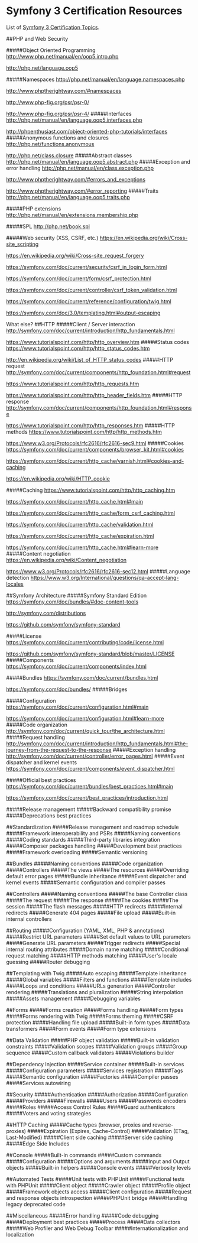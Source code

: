 # Symfony 3 Certification Resources

List of [Symfony 3 Certification Topics](https://sensiolabs.com/en/symfony/certification.html).

##PHP and Web Security

#####Object Oriented Programming
http://www.php.net/manual/en/oop5.intro.php

http://php.net/language.oop5

#####Namespaces
http://php.net/manual/en/language.namespaces.php

http://www.phptherightway.com/#namespaces

http://www.php-fig.org/psr/psr-0/

http://www.php-fig.org/psr/psr-4/
#####Interfaces
http://php.net/manual/en/language.oop5.interfaces.php

http://phpenthusiast.com/object-oriented-php-tutorials/interfaces
#####Anonymous functions and closures
http://php.net/functions.anonymous

http://php.net/class.closure
#####Abstract classes
http://php.net/manual/en/language.oop5.abstract.php
#####Exception and error handling
http://php.net/manual/en/class.exception.php

http://www.phptherightway.com/#errors_and_exceptions

http://www.phptherightway.com/#error_reporting
#####Traits
http://php.net/manual/en/language.oop5.traits.php

#####PHP extensions
http://php.net/manual/en/extensions.membership.php

#####SPL
http://php.net/book.spl

#####Web security (XSS, CSRF, etc.)
https://en.wikipedia.org/wiki/Cross-site_scripting

https://en.wikipedia.org/wiki/Cross-site_request_forgery

https://symfony.com/doc/current/security/csrf_in_login_form.html

https://symfony.com/doc/current/form/csrf_protection.html

https://symfony.com/doc/current/controller/csrf_token_validation.html

https://symfony.com/doc/current/reference/configuration/twig.html

https://symfony.com/doc/3.0/templating.html#output-escaping

What else?
##HTTP
#####Client / Server interaction
http://symfony.com/doc/current/introduction/http_fundamentals.html

https://www.tutorialspoint.com/http/http_overview.htm
#####Status codes
https://www.tutorialspoint.com/http/http_status_codes.htm

http://en.wikipedia.org/wiki/List_of_HTTP_status_codes
#####HTTP request
http://symfony.com/doc/current/components/http_foundation.html#request

https://www.tutorialspoint.com/http/http_requests.htm

https://www.tutorialspoint.com/http/http_header_fields.htm
#####HTTP response
http://symfony.com/doc/current/components/http_foundation.html#response

https://www.tutorialspoint.com/http/http_responses.htm
#####HTTP methods
https://www.tutorialspoint.com/http/http_methods.htm

https://www.w3.org/Protocols/rfc2616/rfc2616-sec9.html
#####Cookies
https://symfony.com/doc/current/components/browser_kit.html#cookies

https://symfony.com/doc/current/http_cache/varnish.html#cookies-and-caching

https://en.wikipedia.org/wiki/HTTP_cookie

#####Caching
https://www.tutorialspoint.com/http/http_caching.htm

https://symfony.com/doc/current/http_cache.html#main

https://symfony.com/doc/current/http_cache/form_csrf_caching.html

https://symfony.com/doc/current/http_cache/validation.html

https://symfony.com/doc/current/http_cache/expiration.html

https://symfony.com/doc/current/http_cache.html#learn-more
#####Content negotiation
https://en.wikipedia.org/wiki/Content_negotiation

https://www.w3.org/Protocols/rfc2616/rfc2616-sec12.html
#####Language detection
https://www.w3.org/International/questions/qa-accept-lang-locales

##Symfony Architecture
#####Symfony Standard Edition
https://symfony.com/doc/bundles/#doc-content-tools

http://symfony.com/distributions

https://github.com/symfony/symfony-standard

#####License
https://symfony.com/doc/current/contributing/code/license.html

https://github.com/symfony/symfony-standard/blob/master/LICENSE
#####Components
https://symfony.com/doc/current/components/index.html

#####Bundles
https://symfony.com/doc/current/bundles.html

https://symfony.com/doc/bundles/
#####Bridges

#####Configuration
https://symfony.com/doc/current/configuration.html#main

https://symfony.com/doc/current/configuration.html#learn-more
#####Code organization
http://symfony.com/doc/current/quick_tour/the_architecture.html
#####Request handling
http://symfony.com/doc/current/introduction/http_fundamentals.html#the-journey-from-the-request-to-the-response
#####Exception handling
http://symfony.com/doc/current/controller/error_pages.html
#####Event dispatcher and kernel events
https://symfony.com/doc/current/components/event_dispatcher.html

#####Official best practices
https://symfony.com/doc/current/bundles/best_practices.html#main

https://symfony.com/doc/current/best_practices/introduction.html

#####Release management
#####Backward compatibility promise
#####Deprecations best practices

##Standardization
#####Release management and roadmap schedule
#####Framework interoperability and PSRs
#####Naming conventions
#####Coding standards
#####Third-party libraries integration
#####Composer packages handling
#####Development best practices
#####Framework overloading
#####Semantic versioning

##Bundles
#####Naming conventions
#####Code organization
#####Controllers
#####The views
#####The resources
#####Overriding default error pages
#####Bundle inheritance
#####Event dispatcher and kernel events
#####Semantic configuration and compiler passes

##Controllers
#####Naming conventions
#####The base Controller class
#####The request
#####The response
#####The cookies
#####The session
#####The flash messages
#####HTTP redirects
#####Internal redirects
#####Generate 404 pages
#####File upload
#####Built-in internal controllers

##Routing
#####Configuration (YAML, XML, PHP & annotations)
#####Restrict URL parameters
#####Set default values to URL parameters
#####Generate URL parameters
#####Trigger redirects
#####Special internal routing attributes
#####Domain name matching
#####Conditional request matching
#####HTTP methods matching
#####User's locale guessing
#####Router debugging

##Templating with Twig
#####Auto escaping
#####Template inheritance
#####Global variables
#####Filters and functions
#####Template includes
#####Loops and conditions
#####URLs generation
#####Controller rendering
#####Translations and pluralization
#####String interpolation
#####Assets management
#####Debugging variables

##Forms
#####Forms creation
#####Forms handling
#####Form types
#####Forms rendering with Twig
#####Forms theming
#####CSRF protection
#####Handling file upload
#####Built-in form types
#####Data transformers
#####Form events
#####Form type extensions

##Data Validation
#####PHP object validation
#####Built-in validation constraints
#####Validation scopes
#####Validation groups
#####Group sequence
#####Custom callback validators
#####Violations builder

##Dependency Injection
#####Service container
#####Built-in services
#####Configuration parameters
#####Services registration
#####Tags
#####Semantic configuration
#####Factories
#####Compiler passes
#####Services autowiring

##Security
#####Authentication
#####Authorization
#####Configuration
#####Providers
#####Firewalls
#####Users
#####Passwords encoders
#####Roles
#####Access Control Rules
#####Guard authenticators
#####Voters and voting strategies

##HTTP Caching
#####Cache types (browser, proxies and reverse-proxies)
#####Expiration (Expires, Cache-Control)
#####Validation (ETag, Last-Modified)
#####Client side caching
#####Server side caching
#####Edge Side Includes

##Console
#####Built-in commands
#####Custom commands
#####Configuration
#####Options and arguments
#####Input and Output objects
#####Built-in helpers
#####Console events
#####Verbosity levels

##Automated Tests
#####Unit tests with PHPUnit
#####Functional tests with PHPUnit
#####Client object
#####Crawler object
#####Profile object
#####Framework objects access
#####Client configuration
#####Request and response objects introspection
#####PHPUnit bridge
#####Handling legacy deprecated code

##Miscellaneous
#####Error handling
#####Code debugging
#####Deployment best practices
#####Process
#####Data collectors
#####Web Profiler and Web Debug Toolbar
#####Internationalization and localization
